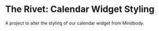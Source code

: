 # The Rivet: Calendar Widget Styling

A project to alter the styling of our calendar widget from Mindbody.